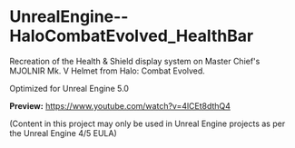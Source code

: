 # UnrealEngine--HaloCombatEvolved_HealthBar
Recreation of the Health &amp; Shield display system on Master Chief's MJOLNIR Mk. V Helmet from Halo: Combat Evolved.

Optimized for Unreal Engine 5.0

**Preview:** https://www.youtube.com/watch?v=4lCEt8dthQ4

(Content in this project may only be used in Unreal Engine projects as per the Unreal Engine 4/5 EULA)
